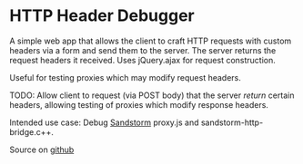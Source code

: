 # HTTP Header Debugger

A simple web app that allows the client to craft HTTP requests with custom
headers via a form and send them to the server. The server returns the request
headers it received. Uses jQuery.ajax for request construction. 

Useful for testing proxies which may modify request headers.

TODO: Allow client to request (via POST body) that the server *return* certain
headers, allowing testing of proxies which modify response headers.

Intended use case: Debug
[Sandstorm](https://github.com/sandstorm-io/sandstorm/) proxy.js and
sandstorm-http-bridge.c++.

Source on [github](https://github.com/sprin/http-header-debugger)
